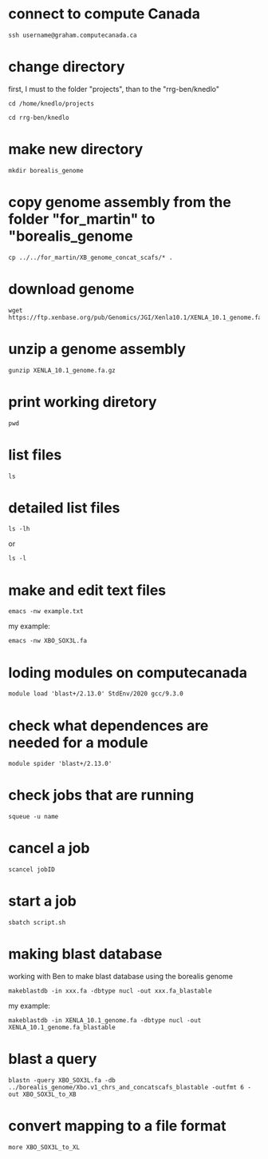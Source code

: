 # connect to compute Canada
```
ssh username@graham.computecanada.ca
```
# change directory

first, I must to the folder "projects", than to the "rrg-ben/knedlo"
```
cd /home/knedlo/projects
```
```
cd rrg-ben/knedlo
```
# make new directory
```
mkdir borealis_genome
```
# copy genome assembly from the folder "for_martin" to "borealis_genome
```
cp ../../for_martin/XB_genome_concat_scafs/* .
```
# download genome
```
wget https://ftp.xenbase.org/pub/Genomics/JGI/Xenla10.1/XENLA_10.1_genome.fa.gz
```
# unzip a genome assembly 
```
gunzip XENLA_10.1_genome.fa.gz
```
# print working diretory
```
pwd
```

# list files

```
ls
```

# detailed list files
```
ls -lh
```
or 
```
ls -l
```
# make and edit text files
```
emacs -nw example.txt
```
my example:
```
emacs -nw XBO_SOX3L.fa
```

# loding modules on computecanada
```
module load 'blast+/2.13.0' StdEnv/2020 gcc/9.3.0
```

# check what dependences are needed for a module
```
module spider 'blast+/2.13.0'
```

# check jobs that are running
```
squeue -u name
```
# cancel a job
```
scancel jobID
```
# start a job
```
sbatch script.sh
```
# making blast database
working with Ben to make blast database using the borealis genome
```
makeblastdb -in xxx.fa -dbtype nucl -out xxx.fa_blastable
```
my example:
```
makeblastdb -in XENLA_10.1_genome.fa -dbtype nucl -out XENLA_10.1_genome.fa_blastable
```
# blast a query
```
blastn -query XBO_SOX3L.fa -db ../borealis_genome/Xbo.v1_chrs_and_concatscafs_blastable -outfmt 6 -out XBO_SOX3L_to_XB
```
# convert mapping to a file format
```
more XBO_SOX3L_to_XL
```
